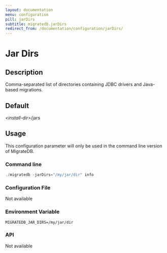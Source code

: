 ```yaml
---
layout: documentation
menu: configuration
pill: jarDirs
subtitle: migratedb.jarDirs
redirect_from: /documentation/configuration/jarDirs/
---
```


# Jar Dirs

## Description

Comma-separated list of directories containing JDBC drivers and Java-based migrations.

## Default

<nobr><i>&lt;install-dir&gt;</i>/jars</nobr>

## Usage

This configuration parameter will only be used in the command line version of MigrateDB.

### Command line

```powershell
./migratedb -jarDirs="/my/jar/dir" info
```

### Configuration File

Not available

### Environment Variable

```properties
MIGRATEDB_JAR_DIRS=/my/jar/dir
```

### API

Not available
